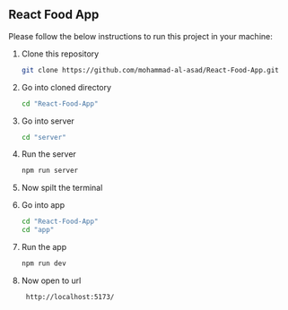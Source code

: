 ## React Food App

<!-- HOW TO RUN -->
Please follow the below instructions to run this project in your machine:

1. Clone this repository
   ```sh
   git clone https://github.com/mohammad-al-asad/React-Food-App.git
   ```
2. Go into cloned directory
   ```sh
   cd "React-Food-App"
   ```
3. Go into server
   ```sh
   cd "server"
   ```
4. Run the server
   ```sh
   npm run server
   ```
5. Now spilt the terminal

6. Go into app
   ```sh
   cd "React-Food-App"
   cd "app"
   ```
7. Run the app
   ```sh
   npm run dev
   ```
8. Now open to url
    ```sh
     http://localhost:5173/
    ```


